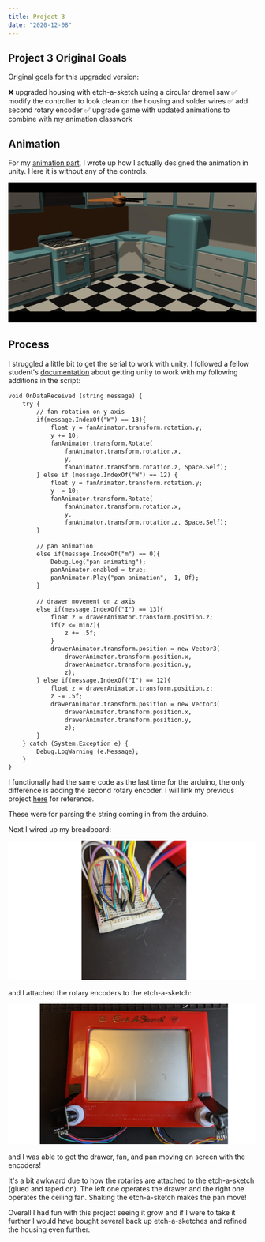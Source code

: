 ```yaml
---
title: Project 3
date: "2020-12-08"
---
```


## Project 3 Original Goals

Original goals for this upgraded version:

❌ upgraded housing with etch-a-sketch using a circular dremel saw
✅ modify the controller to look clean on the housing and solder wires
✅ add second rotary encoder
✅ upgrade game with updated animations to combine with my animation classwork

## Animation

For my [animation part](http://samheckle.com/blog/animation/unity-animation/), I wrote up how I actually designed the animation in unity. Here it is without any of the controls.

![kitchen animation](./kitchen-video.gif)

## Process

I struggled a little bit to get the serial to work with unity. I followed a fellow student's [documentation](https://www.notion.so/For-2nd-Project-cd993e5cab6b4975aecb10d782c22267) about getting unity to work with my following additions in the script:

    void OnDataReceived (string message) {
        try {
            // fan rotation on y axis
            if(message.IndexOf("W") == 13){
                float y = fanAnimator.transform.rotation.y;
                y += 10;
                fanAnimator.transform.Rotate(
                    fanAnimator.transform.rotation.x, 
                    y, 
                    fanAnimator.transform.rotation.z, Space.Self);
            } else if (message.IndexOf("W") == 12) {
                float y = fanAnimator.transform.rotation.y;
                y -= 10;
                fanAnimator.transform.Rotate(
                    fanAnimator.transform.rotation.x, 
                    y, 
                    fanAnimator.transform.rotation.z, Space.Self);
            } 
            
            // pan animation
            else if(message.IndexOf("m") == 0){
                Debug.Log("pan animating");
                panAnimator.enabled = true;
                panAnimator.Play("pan animation", -1, 0f);
            } 
            
            // drawer movement on z axis
            else if(message.IndexOf("I") == 13){
                float z = drawerAnimator.transform.position.z;
                if(z <= minZ){
                    z += .5f;
                }
                drawerAnimator.transform.position = new Vector3(
                    drawerAnimator.transform.position.x, 
                    drawerAnimator.transform.position.y, 
                    z);
            } else if(message.IndexOf("I") == 12){
                float z = drawerAnimator.transform.position.z;
                z -= .5f;
                drawerAnimator.transform.position = new Vector3(
                    drawerAnimator.transform.position.x, 
                    drawerAnimator.transform.position.y, 
                    z);
            }
        } catch (System.Exception e) {
            Debug.LogWarning (e.Message);
        }
    }

I functionally had the same code as the last time for the arduino, the only difference is adding the second rotary encoder. 
I will link my previous project [here](http://samheckle.com/blog/physical-computing/project-2/) for reference.

These were for parsing the string coming in from the arduino. 

Next I wired up my breadboard:

![breadboard](./breadboard.png)

and I attached the rotary encoders to the etch-a-sketch:

![housing](./housing.png)

and I was able to get the drawer, fan, and pan moving on screen with the encoders!

It's a bit awkward due to how the rotaries are attached to the etch-a-sketch (glued and taped on). The left one operates the drawer and the right one operates the ceiling fan. Shaking the etch-a-sketch makes the pan move!

Overall I had fun with this project seeing it grow and if I were to take it further I would have bought several back up etch-a-sketches and refined the housing even further.